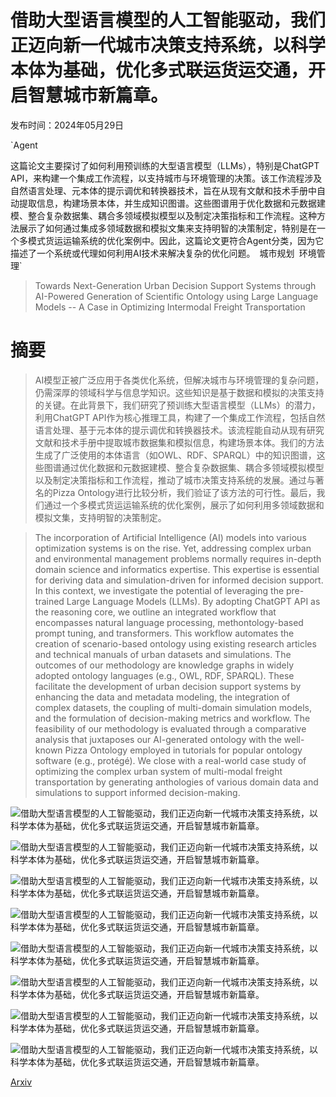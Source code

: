 # 借助大型语言模型的人工智能驱动，我们正迈向新一代城市决策支持系统，以科学本体为基础，优化多式联运货运交通，开启智慧城市新篇章。

发布时间：2024年05月29日

`Agent

这篇论文主要探讨了如何利用预训练的大型语言模型（LLMs），特别是ChatGPT API，来构建一个集成工作流程，以支持城市与环境管理的决策。该工作流程涉及自然语言处理、元本体的提示调优和转换器技术，旨在从现有文献和技术手册中自动提取信息，构建场景本体，并生成知识图谱。这些图谱用于优化数据和元数据建模、整合复杂数据集、耦合多领域模拟模型以及制定决策指标和工作流程。这种方法展示了如何通过集成多领域数据和模拟文集来支持明智的决策制定，特别是在一个多模式货运运输系统的优化案例中。因此，这篇论文更符合Agent分类，因为它描述了一个系统或代理如何利用AI技术来解决复杂的优化问题。` `城市规划` `环境管理`

> Towards Next-Generation Urban Decision Support Systems through AI-Powered Generation of Scientific Ontology using Large Language Models -- A Case in Optimizing Intermodal Freight Transportation

# 摘要

> AI模型正被广泛应用于各类优化系统，但解决城市与环境管理的复杂问题，仍需深厚的领域科学与信息学知识。这些知识是基于数据和模拟的决策支持的关键。在此背景下，我们研究了预训练大型语言模型（LLMs）的潜力，利用ChatGPT API作为核心推理工具，构建了一个集成工作流程，包括自然语言处理、基于元本体的提示调优和转换器技术。该流程能自动从现有研究文献和技术手册中提取城市数据集和模拟信息，构建场景本体。我们的方法生成了广泛使用的本体语言（如OWL、RDF、SPARQL）中的知识图谱，这些图谱通过优化数据和元数据建模、整合复杂数据集、耦合多领域模拟模型以及制定决策指标和工作流程，推动了城市决策支持系统的发展。通过与著名的Pizza Ontology进行比较分析，我们验证了该方法的可行性。最后，我们通过一个多模式货运运输系统的优化案例，展示了如何利用多领域数据和模拟文集，支持明智的决策制定。

> The incorporation of Artificial Intelligence (AI) models into various optimization systems is on the rise. Yet, addressing complex urban and environmental management problems normally requires in-depth domain science and informatics expertise. This expertise is essential for deriving data and simulation-driven for informed decision support. In this context, we investigate the potential of leveraging the pre-trained Large Language Models (LLMs). By adopting ChatGPT API as the reasoning core, we outline an integrated workflow that encompasses natural language processing, methontology-based prompt tuning, and transformers. This workflow automates the creation of scenario-based ontology using existing research articles and technical manuals of urban datasets and simulations. The outcomes of our methodology are knowledge graphs in widely adopted ontology languages (e.g., OWL, RDF, SPARQL). These facilitate the development of urban decision support systems by enhancing the data and metadata modeling, the integration of complex datasets, the coupling of multi-domain simulation models, and the formulation of decision-making metrics and workflow. The feasibility of our methodology is evaluated through a comparative analysis that juxtaposes our AI-generated ontology with the well-known Pizza Ontology employed in tutorials for popular ontology software (e.g., protégé). We close with a real-world case study of optimizing the complex urban system of multi-modal freight transportation by generating anthologies of various domain data and simulations to support informed decision-making.

![借助大型语言模型的人工智能驱动，我们正迈向新一代城市决策支持系统，以科学本体为基础，优化多式联运货运交通，开启智慧城市新篇章。](../../../paper_images/2405.19255/Figure1.png)

![借助大型语言模型的人工智能驱动，我们正迈向新一代城市决策支持系统，以科学本体为基础，优化多式联运货运交通，开启智慧城市新篇章。](../../../paper_images/2405.19255/Figure_data.png)

![借助大型语言模型的人工智能驱动，我们正迈向新一代城市决策支持系统，以科学本体为基础，优化多式联运货运交通，开启智慧城市新篇章。](../../../paper_images/2405.19255/Figure2.png)

![借助大型语言模型的人工智能驱动，我们正迈向新一代城市决策支持系统，以科学本体为基础，优化多式联运货运交通，开启智慧城市新篇章。](../../../paper_images/2405.19255/onto_outer.png)

![借助大型语言模型的人工智能驱动，我们正迈向新一代城市决策支持系统，以科学本体为基础，优化多式联运货运交通，开启智慧城市新篇章。](../../../paper_images/2405.19255/onto_inner.png)

![借助大型语言模型的人工智能驱动，我们正迈向新一代城市决策支持系统，以科学本体为基础，优化多式联运货运交通，开启智慧城市新篇章。](../../../paper_images/2405.19255/SECTION1_PIZZA.png)

![借助大型语言模型的人工智能驱动，我们正迈向新一代城市决策支持系统，以科学本体为基础，优化多式联运货运交通，开启智慧城市新篇章。](../../../paper_images/2405.19255/ONOTLOGY_TOPPINGS.png)

![借助大型语言模型的人工智能驱动，我们正迈向新一代城市决策支持系统，以科学本体为基础，优化多式联运货运交通，开启智慧城市新篇章。](../../../paper_images/2405.19255/Figure_usecase.png)

[Arxiv](https://arxiv.org/abs/2405.19255)
